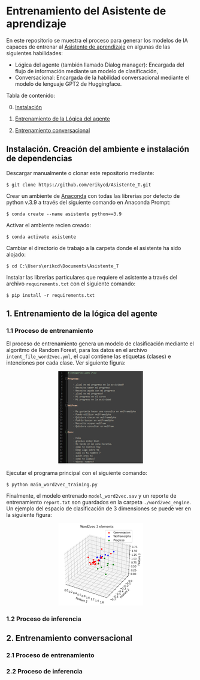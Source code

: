 # Entrenamiento del Asistente de aprendizaje

En este repositorio se muestra el proceso para generar los modelos de IA capaces de entrenar al [Asistente de aprendizaje](https://github.com/erikycd/Asistente_A) en algunas de las siguientes habilidades:

* Lógica del agente (también llamado Dialog manager): Encargada del flujo de información mediante un modelo de clasificación,
* Conversacional: Encargada de la habilidad conversacional mediante el modelo de lenguaje GPT2 de Huggingface.

Tabla de contenido:

0. [Instalación](https://github.com/erikycd/Asistente_T#instalaci%C3%B3n-creaci%C3%B3n-del-ambiente-e-instalaci%C3%B3n-de-dependencias)

1. [Entrenamiento de la Lógica del agente](https://github.com/erikycd/Asistente_T#1-sobre-la-l%C3%B3gica-del-agente)

3. [Entrenamiento conversacional](https://github.com/erikycd/Asistente_T#2-sobre-las-funciones-conversacionales)

## Instalación. Creación del ambiente e instalación de dependencias

Descargar manualmente o clonar este repositorio mediante:
```
$ git clone https://github.com/erikycd/Asistente_T.git
```
Crear un ambiente de [Anaconda](https://www.anaconda.com/distribution/) con todas las librerias por defecto de python v.3.9 a través del siguiente comando en Anaconda Prompt:
```
$ conda create --name asistente python==3.9
```
Activar el ambiente recien creado:
```
$ conda activate asistente
```
Cambiar el directorio de trabajo a la carpeta donde el asistente ha sido alojado:
```
$ cd C:\Users\erikcd\Documents\Asistente_T
```
Instalar las librerias particulares que requiere el asistente a través del archivo `requirements.txt` con el siguiente comando:
```
$ pip install -r requirements.txt
```

## 1. Entrenamiento de la lógica del agente

### 1.1 Proceso de entrenamiento
El proceso de entrenamiento genera un modelo de clasificación mediante el algoritmo de Random Forest, para los datos en el archivo `intent_file_word2vec.yml`, el cual contiene las etiquetas (clases) e intenciones por cada clase. Ver siguiente figura:

<p align="center">
  <img width="45.0%" src="https://github.com/erikycd/Asistente_T/blob/main/image_intent.png?raw=true">
</p>

Ejecutar el programa principal con el siguiente comando:
```
$ python main_word2vec_training.py
```
Finalmente, el modelo entrenado `model_word2vec.sav` y un reporte de entrenamiento `report.txt` son guardados en la carpeta `./word2vec_engine`. Un ejemplo del espacio de clasificación de 3 dimensiones se puede ver en la siguiente figura:

<p align="center">
  <img width="45.0%" src="https://github.com/erikycd/Asistente_T/blob/main/word2vec_engine/word2vec_figure.png?raw=true">
</p>

### 1.2 Proceso de inferencia

## 2. Entrenamiento conversacional

### 2.1 Proceso de entrenamiento

### 2.2 Proceso de inferencia
